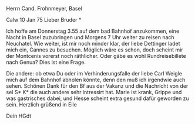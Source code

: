 Herrn Cand. Frohnmeyer, Basel

 Calw 10 Jan 75
Lieber Bruder <Frohnmeyer>*

Ich hoffe am Donnerstag 3.55 auf dem bad Bahnhof anzukommen, eine Nacht in Basel zuzubringen und Morgens 7 Uhr weiter zu reisen nach Neuchatel. Wie weiter, ist mir noch minder klar, der liebe Dettinger ladet mich ein, Cannes zu besuchen. Möglich wäre es schon, doch scheint mir der Montcenis vorerst noch räthlicher. Oder gäbe es wohl Rundreisebillete nach Genua? Dies ist eine Frage.

Die andere: ob etwa Du oder im Verhinderungsfalle der liebe Carl Weigle mich auf dem Bahnhof abholen könnte, denn den muß ich irgendwie auch sehen. 
Schönen Dank für den Bf aus der Vakanz und die Nachricht von der sel S<ofie>* K<olb>* die auch andere sehr intressirt hat. Marie ist krank, Grippe und was gastrisches dabei, und Hesse scheint extra gesund dafür geworden zu sein. Herzlich grüßend in Eile

 Dein
 HGdt
